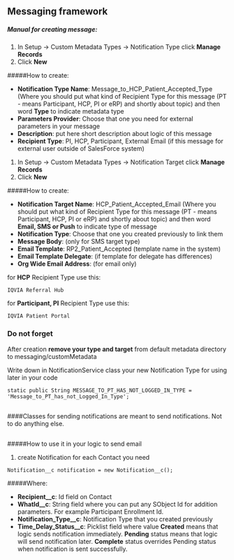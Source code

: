 ## Messaging framework

##### Manual for creating message:

1) In Setup -> Custom Metadata Types -> Notification Type click **Manage Records**
2) Click **New**

#####How to create: 

- **Notification Type Name**: Message_to_HCP_Patient_Accepted_Type
(Where you should put what kind of Recipient Type for this message 
(PT - means Participant, HCP, PI or eRP) and shortly about topic) and then word **Type** to indicate metadata type
- **Parameters Provider**:
Choose that one you need for external parameters 
in your message
- **Description**: put here short description about logic of this message
- **Recipient Type**: PI, HCP, Participant, External Email (if this message for external user outside of SalesForce system)

1) In Setup -> Custom Metadata Types -> Notification Target click **Manage Records**
2) Click **New**

#####How to create: 

- **Notification Target Name**: HCP_Patient_Accepted_Email
(Where you should put what kind of Recipient Type for this message 
(PT - means Participant, HCP, PI or eRP) and shortly about topic) and then word **Email, SMS or Push** to indicate type of message
- **Notification Type**:
Choose that one you created previously to link them
- **Message Body**: (only for SMS target type)
- **Email Template**: RP2_Patient_Accepted 
(template name in the system)
- **Email Template Delegate**: (if template for delegate has differences)  
- **Org Wide Email Address**: (for email only) 

for **HCP** Recipient Type use this:
```
IQVIA Referral Hub
```
for **Participant, PI** Recipient Type use this:
```
IQVIA Patient Portal
```

### Do not forget
After creation **remove your type and target** from default metadata directory to messaging/customMetadata

Write down in NotificationService class your new Notification Type for using later in your code
```
static public String MESSAGE_TO_PT_HAS_NOT_LOGGED_IN_TYPE = 'Message_to_PT_has_not_Logged_In_Type';
```
##
####Classes for sending notifications are meant to send notifications. Not to do anything else.
##

#####How to use it in your logic to send email

1) create Notification for each Contact you need
```
Notification__c notification = new Notification__c();
```
#####Where: 

- **Recipient__c**: Id field on Contact
- **WhatId__c**: String field where you can put any SObject Id for addition parameters. For example Participant Enrollment Id.
- **Notification_Type__c**: Notification Type that you created previously
- **Time_Delay_Status__c**: Picklist field where value **Created** means that logic sends notification immediately. 
**Pending** status means that logic will send notification later. **Complete** status overrides Pending 
status when notification is sent successfully.
